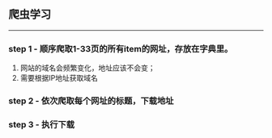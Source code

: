 ## 爬虫学习
---

### step 1 - 顺序爬取1-33页的所有item的网址，存放在字典里。

1. 网站的域名会频繁变化，地址应该不会变；
2. 需要根据IP地址获取域名

### step 2 - 依次爬取每个网址的标题，下载地址

### step 3 - 执行下载


